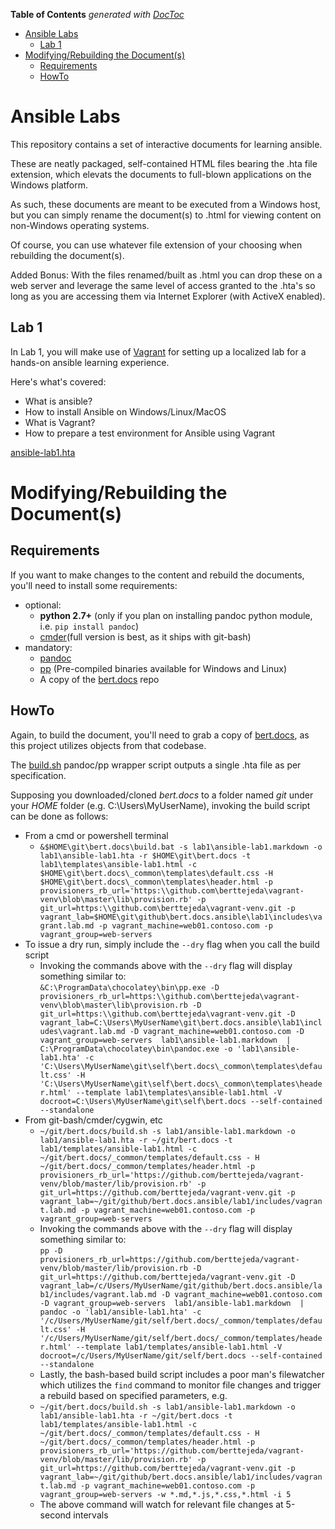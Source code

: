 <!-- START doctoc generated TOC please keep comment here to allow auto update -->
<!-- DON'T EDIT THIS SECTION, INSTEAD RE-RUN doctoc TO UPDATE -->
**Table of Contents**  *generated with [DocToc](https://github.com/thlorenz/doctoc)*

- [Ansible Labs](#ansible-labs)
  - [Lab 1](#lab-1)
- [Modifying/Rebuilding the Document(s)](#modifyingrebuilding-the-documents)
  - [Requirements](#requirements)
  - [HowTo](#howto)

<!-- END doctoc generated TOC please keep comment here to allow auto update -->

# Ansible Labs

This repository contains a set of interactive documents for learning ansible. 

These are neatly packaged, self-contained HTML files bearing the .hta file extension, which elevats the documents to full-blown applications on the Windows platform.

As such, these documents are meant to be executed from a Windows host, but you can simply rename the document(s) to .html for viewing content on non-Windows operating systems.

Of course, you can use whatever file extension of your choosing when rebuilding the document(s).

Added Bonus: With the files renamed/built as .html you can drop these on a web server and leverage the same level of access granted to the .hta's so long as you are accessing them via Internet Explorer (with ActiveX enabled).

## Lab 1

In Lab 1, you will make use of [Vagrant](https://www.vagrantup.com/) for setting up a localized lab for a hands-on ansible learning experience.

Here's what's covered:

- What is ansible?
- How to install Ansible on Windows/Linux/MacOS
- What is Vagrant?
- How to prepare a test environment for Ansible using Vagrant

[ansible-lab1.hta](lab1/ansible-lab1.hta)

# Modifying/Rebuilding the Document(s)

## Requirements

If you want to make changes to the content and rebuild the documents, you'll need to install some requirements:

* optional:
    - **python 2.7+** (only if you plan on installing pandoc python module, i.e. `pip install pandoc`)
    - [cmder](http://cmder.net/)(full version is best, as it ships with git-bash)
* mandatory:
    - [pandoc](https://pandoc.org/installing.html)
    - [pp](https://github.com/CDSoft/pp) (Pre-compiled binaries available for Windows and Linux)
    - A copy of the [bert.docs](https://github.com/berttejeda/bert.docs.git) repo

## HowTo

Again, to build the document, you'll need to grab a copy of [bert.docs](https://github.com/berttejeda/bert.docs.git), as this project utilizes objects from that codebase.

The [build.sh](build.sh) pandoc/pp wrapper script outputs a single .hta file as per specification.

Supposing you downloaded/cloned *bert.docs* to a folder named *git* under your *HOME* folder (e.g. C:\Users\MyUserName), invoking the build script can be done as follows:

- From a cmd or powershell terminal
    - `&$HOME\git\bert.docs\build.bat -s lab1\ansible-lab1.markdown -o lab1\ansible-lab1.hta -r $HOME\git\bert.docs -t lab1\templates\ansible-lab1.html -c $HOME\git\bert.docs\_common\templates\default.css -H $HOME\git\bert.docs\_common\templates\header.html -p provisioners_rb_url='https:\\github.com\berttejeda\vagrant-venv\blob\master\lib\provision.rb' -p git_url=https:\\github.com\berttejeda\vagrant-venv.git -p vagrant_lab=$HOME\git\github\bert.docs.ansible\lab1\includes\vagrant.lab.md -p vagrant_machine=web01.contoso.com -p vagrant_group=web-servers`
- To issue a dry run, simply include the `--dry` flag when you call the build script
	- Invoking the commands above with the `--dry` flag will display something similar to:<br />
	`&C:\ProgramData\chocolatey\bin\pp.exe -D provisioners_rb_url=https:\\github.com\berttejeda\vagrant-venv\blob\master\lib\provision.rb -D git_url=https:\\github.com\berttejeda\vagrant-venv.git -D vagrant_lab=C:\Users\MyUserName\git\bert.docs.ansible\lab1\includes\vagrant.lab.md -D vagrant_machine=web01.contoso.com -D vagrant_group=web-servers  lab1\ansible-lab1.markdown  | C:\ProgramData\chocolatey\bin\pandoc.exe -o 'lab1\ansible-lab1.hta' -c 'C:\Users\MyUserName\git\self\bert.docs\_common\templates\default.css' -H 'C:\Users\MyUserName\git\self\bert.docs\_common\templates\header.html' --template lab1\templates\ansible-lab1.html -V docroot=C:\Users\MyUserName\git\self\bert.docs --self-contained  --standalone`
- From git-bash/cmder/cygwin, etc
	- `~/git/bert.docs/build.sh -s lab1/ansible-lab1.markdown -o lab1/ansible-lab1.hta -r ~/git/bert.docs -t lab1/templates/ansible-lab1.html -c ~/git/bert.docs/_common/templates/default.css - H ~/git/bert.docs/_common/templates/header.html -p provisioners_rb_url='https://github.com/berttejeda/vagrant-venv/blob/master/lib/provision.rb' -p git_url=https://github.com/berttejeda/vagrant-venv.git -p  vagrant_lab=~/git/github/bert.docs.ansible/lab1/includes/vagrant.lab.md -p vagrant_machine=web01.contoso.com -p vagrant_group=web-servers`
	- Invoking the commands above with the `--dry` flag will display something similar to:<br />
	`pp -D provisioners_rb_url=https://github.com/berttejeda/vagrant-venv/blob/master/lib/provision.rb -D git_url=https://github.com/berttejeda/vagrant-venv.git -D vagrant_lab=/c/Users/MyUserName/git/github/bert.docs.ansible/lab1/includes/vagrant.lab.md -D vagrant_machine=web01.contoso.com -D vagrant_group=web-servers  lab1/ansible-lab1.markdown  | pandoc -o 'lab1/ansible-lab1.hta' -c '/c/Users/MyUserName/git/self/bert.docs/_common/templates/default.css' -H '/c/Users/MyUserName/git/self/bert.docs/_common/templates/header.html' --template lab1/templates/ansible-lab1.html -V docroot=/c/Users/MyUserName/git/self/bert.docs --self-contained  --standalone`
	- Lastly, the bash-based build script includes a poor man's filewatcher which utilizes the `find` command to monitor file changes and trigger a rebuild based on specified parameters, e.g.<br />
	- `~/git/bert.docs/build.sh -s lab1/ansible-lab1.markdown -o lab1/ansible-lab1.hta -r ~/git/bert.docs -t lab1/templates/ansible-lab1.html -c ~/git/bert.docs/_common/templates/default.css - H ~/git/bert.docs/_common/templates/header.html -p provisioners_rb_url='https://github.com/berttejeda/vagrant-venv/blob/master/lib/provision.rb' -p git_url=https://github.com/berttejeda/vagrant-venv.git -p  vagrant_lab=~/git/github/bert.docs.ansible/lab1/includes/vagrant.lab.md -p vagrant_machine=web01.contoso.com -p vagrant_group=web-servers -w *.md,*.js,*.css,*.html -i 5`
	- The above command will watch for relevant file changes at 5-second intervals


   